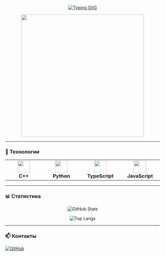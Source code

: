<div align="center">
  
[![Typing SVG](https://readme-typing-svg.herokuapp.com?font=Fira+Code&size=40&pause=1000&color=00FF41&center=true&vCenter=true&width=1000&lines=%3C%2F%3E+ELIZABETH+STORM+%3C%2F%3E)](https://git.io/typing-svg)

<img src="https://media.giphy.com/media/du3J3cXyzhj75IOgvA/giphy.gif" width="400"/>

</div>

---

### 🔧 **Технологии**
<table align="center">
<tr>
  <td align="center" width="120">
    <img src="https://skillicons.dev/icons?i=cpp" width="40"/>
    <br><strong>C++</strong>
  </td>
  <td align="center" width="120">
    <img src="https://skillicons.dev/icons?i=python" width="40"/>
    <br><strong>Python</strong>
  </td>
  <td align="center" width="120">
    <img src="https://skillicons.dev/icons?i=ts" width="40"/>
    <br><strong>TypeScript</strong>
  </td>
  <td align="center" width="120">
    <img src="https://skillicons.dev/icons?i=js" width="40"/>
    <br><strong>JavaScript</strong>
  </td>
</tr>
</table>

---

### 📊 **Статистика**
<div align="center">

![GitHub Stats](https://github-readme-stats.vercel.app/api?username=ElizabethStorm&show_icons=true&theme=dark)

![Top Langs](https://github-readme-stats.vercel.app/api/top-langs/?username=ElizabethStorm&layout=compact&theme=dark)

</div>

---

### 📫 **Контакты**
[![GitHub](https://img.shields.io/badge/GitHub-ElizabethStorm-000?style=flat&logo=github)](https://github.com/ElizabethStorm)
